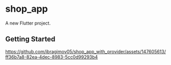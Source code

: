 # shop_app

A new Flutter project.

## Getting Started

https://github.com/ibragimov05/shop_app_with_provider/assets/147605613/ff36b7a8-82ea-4dec-8983-5cc0d99293b4

